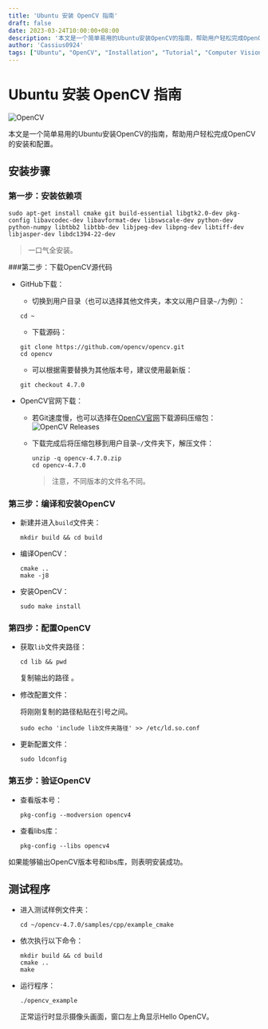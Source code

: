 ```yaml
---
title: 'Ubuntu 安装 OpenCV 指南'
draft: false
date: 2023-03-24T10:00:00+08:00
description: '本文是一个简单易用的Ubuntu安装OpenCV的指南，帮助用户轻松完成OpenCV的安装和配置。'
author: 'Cassius0924'
tags: ["Ubuntu", "OpenCV", "Installation", "Tutorial", "Computer Vision"]
---
```


# Ubuntu 安装 OpenCV 指南

![OpenCV](https://s2.loli.net/2023/03/16/HsmExtPf2vRegYG.png)

本文是一个简单易用的Ubuntu安装OpenCV的指南，帮助用户轻松完成OpenCV的安装和配置。

## 安装步骤

### 第一步：安装依赖项

```shell
sudo apt-get install cmake git build-essential libgtk2.0-dev pkg-config libavcodec-dev libavformat-dev libswscale-dev python-dev python-numpy libtbb2 libtbb-dev libjpeg-dev libpng-dev libtiff-dev libjasper-dev libdc1394-22-dev
```

> 一口气全安装。



###第二步：下载OpenCV源代码

- GitHub下载：

  - 切换到用户目录（也可以选择其他文件夹，本文以用户目录`~/`为例）：

  ```shell
  cd ~
  ```
  - 下载源码：

  ```shell
  git clone https://github.com/opencv/opencv.git
  cd opencv
  ```

  - 可以根据需要替换为其他版本号，建议使用最新版：

  ```shell
  git checkout 4.7.0
  ```

- OpenCV官网下载：

	- 若Git速度慢，也可以选择在[OpenCV官网](https://opencv.org/releases/)下载源码压缩包：
	  ![OpenCV Releases](https://s2.loli.net/2023/03/16/xP4Ve5OW63w2DsU.png)
	
	- 下载完成后将压缩包移到用户目录`~/`文件夹下，解压文件：
	
	  ```shell
	  unzip -q opencv-4.7.0.zip
	  cd opencv-4.7.0
	  ```
	
	  > 注意，不同版本的文件名不同。

 ### 第三步：编译和安装OpenCV

- 新建并进入`build`文件夹：

	```shell
	mkdir build && cd build
	```

- 编译OpenCV：
	```shell
	cmake ..
	make -j8
	```

- 安装OpenCV：
	```shell
	sudo make install
	```

### 第四步：配置OpenCV

- 获取`lib`文件夹路径：
	```shell
	cd lib && pwd
	```
	复制输出的路径 。

- 修改配置文件：
	
	将刚刚复制的路径粘贴在引号之间。
	
	```shell
	sudo echo 'include lib文件夹路径' >> /etc/ld.so.conf
	```
	
- 更新配置文件：
	```shell
	sudo ldconfig
	```

### 第五步：验证OpenCV
- 查看版本号：
	```shell
	pkg-config --modversion opencv4
	```

- 查看libs库：
	```shell
	pkg-config --libs opencv4
	```

如果能够输出OpenCV版本号和libs库，则表明安装成功。



## 测试程序

- 进入测试样例文件夹：

  ```shell
  cd ~/opencv-4.7.0/samples/cpp/example_cmake
  ```

- 依次执行以下命令：

  ```shell
  mkdir build && cd build
  cmake ..
  make
  ```

- 运行程序：
	```shell
  ./opencv_example
  ```
  
  正常运行时显示摄像头画面，窗口左上角显示Hello OpenCV。



